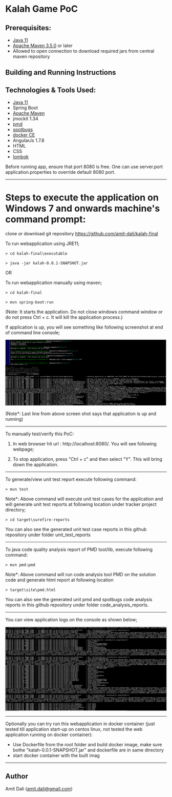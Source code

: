 # Kalah Game PoC

## Prerequisites:
* [Java 11](https://www.oracle.com/technetwork/java/javase/11-0-2-relnotes-5188746.html)
* [Apache Maven 3.5.0](https://maven.apache.org/download.cgi) or later
* Allowed to open connection to download required jars from central maven repository

## Building and Running Instructions

## Technologies & Tools Used:
* [Java 11](https://www.oracle.com/technetwork/java/javase/11-0-2-relnotes-5188746.html)
* Spring Boot
* [Apache Maven](https://maven.apache.org/download.cgi)
* jmockit 1.34
* [pmd](https://pmd.github.io/)
* [spotbugs](https://spotbugs.github.io/)
* [docker CE](https://docs.docker.com/engine/release-notes/)
* AngularJs 1.7.8
* HTML
* CSS
* [lombok](https://projectlombok.org/)

Before running app, ensure that port 8080 is free. One can use server.port application.properties to override default 8080 port.

---

# Steps to execute the application on Windows 7 and onwards machine's command prompt:

clone or download git repository https://github.com/amit-dali/kalah-final 

To run webapplication using JRE11;

```
> cd kalah-final\executable
```

```
> java -jar kalah-0.0.1-SNAPSHOT.jar
```

OR

To run webapplication manually using maven;

```
> cd kalah-final
```

```
> mvn spring-boot:run 
```

(Note: It starts the application. Do not close windows command window or do not press Ctrl + c. It will kill the application process.)

If application is up, you will see something like following screenshot at end of command line console;

![mvn spring-boot-run](readme_img/mvn_spring-boot-run.png "mvn spring-boot:run exepected output")

(Note*: Last line from above screen shot says that application is up and running)

------

To manually test/verify this PoC:
 
1) In web browser hit url : http://localhost:8080/. You will see following webpage;

2) To stop application, press "Ctrl + c" and then select "Y". This will bring down the application. 

-------

To generate/view unit test report execute following command:

```
> mvn test
```

Note*: Above command will execute unit test cases for the application and will generate unit test reports at following location under tracker project directory;

```
> cd target\surefire-reports
```

You can also see the generated unit test case reports in this github repository under folder unit_test_reports

---

To java code quality analysis report of PMD tool/lib, execute following command:

```
> mvn pmd:pmd
```

Note*: Above command will run code analysis tool PMD on the solution code and generate html report at following location

```
> target\site\pmd.html
```

You can also see the generated unit pmd and spotbugs code analysis reports in this github repository under folder code_analysis_reports.

---

You can view application logs on the console as shown below;

![logs_on_console_for_this_app](readme_img/logs_on_console_for_this_app.png "Screenshot of application logs")

------

Optionally you can try run this webapplication in docker container (just tested till application start-up on centos linux, not tested the web application running on docker container):

* Use Dockerfile from the root folder and build docker image, make sure bothe "kalah-0.0.1-SNAPSHOT.jar" and dockerfile are in same directory 
* start docker container with the built imag
------

## Author
Amit Dali (amit.dali@gmail.com)


